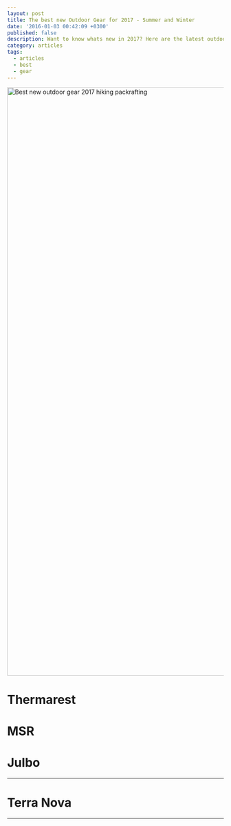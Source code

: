 ```yaml
---
layout: post
title: The best new Outdoor Gear for 2017 - Summer and Winter
date: '2016-01-03 00:42:09 +0300'
published: false
description: Want to know whats new in 2017? Here are the latest outdoor products.
category: articles
tags:
  - articles
  - best
  - gear
---
```


<a data-flickr-embed="true"  href="https://www.flickr.com/photos/90204224@N07/28098574144/in/dateposted-public/" title="Hiking and Packrafting in Norway"><img src="https://c1.staticflickr.com/8/7764/28098574144_7f1fefe9c0_k.jpg" width="2048" height="1365" alt="Best new outdoor gear 2017 hiking packrafting"></a><script async src="//embedr.flickr.com/assets/client-code.js" charset="utf-8"></script>

<!--more-->

# Thermarest

# MSR

# Julbo


---

# Terra Nova


---
